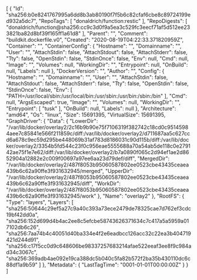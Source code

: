 [
{
"Id": "sha256:b0e8241767995a6dd8b3ab80190f7f5b6c82cfaf6cbe8c89724199ed932a5dc7",
"RepoTags": [
"donaldrich/function:restic"
],
"RepoDigests": [
"donaldrich/function@sha256:cc9c3d0f9a5ea3c529fc3eecf71af5d512ee233821ba82d8bf39f165ff1a61d8"
],
"Parent": "",
"Comment": "buildkit.dockerfile.v0",
"Created": "2020-08-19T04:22:33.371820959Z",
"Container": "",
"ContainerConfig": {
"Hostname": "",
"Domainname": "",
"User": "",
"AttachStdin": false,
"AttachStdout": false,
"AttachStderr": false,
"Tty": false,
"OpenStdin": false,
"StdinOnce": false,
"Env": null,
"Cmd": null,
"Image": "",
"Volumes": null,
"WorkingDir": "",
"Entrypoint": null,
"OnBuild": null,
"Labels": null
},
"DockerVersion": "",
"Author": "",
"Config": {
"Hostname": "",
"Domainname": "",
"User": "",
"AttachStdin": false,
"AttachStdout": false,
"AttachStderr": false,
"Tty": false,
"OpenStdin": false,
"StdinOnce": false,
"Env": [
"PATH=/usr/local/sbin:/usr/local/bin:/usr/sbin:/usr/bin:/sbin:/bin"
],
"Cmd": null,
"ArgsEscaped": true,
"Image": "",
"Volumes": null,
"WorkingDir": "",
"Entrypoint": [
"tusk"
],
"OnBuild": null,
"Labels": null
},
"Architecture": "amd64",
"Os": "linux",
"Size": 15691395,
"VirtualSize": 15691395,
"GraphDriver": {
"Data": {
"LowerDir": "/var/lib/docker/overlay2/2c16b9b90e75f7106319f382742c18cd0c95145984aee7c85841e566f211859c/diff:/var/lib/docker/overlay2/d711687aa5c627ccd6a678c9ec59d295be448069b31af783d8186031c90d115b/diff:/var/lib/docker/overlay2/3354b5fd544c23f0c956eae5555688a70a54ab5de118c0e279142ae75f1e7e62/diff:/var/lib/docker/overlay2/b7a0890f065c2d94ef1ae2d8652904a12882e2c009f00697a97ee6aa23d79def/diff",
"MergedDir": "/var/lib/docker/overlay2/487f8053b95060587802ee0523cbe43435ceaea439b6c62a90ffe3f931632945/merged",
"UpperDir": "/var/lib/docker/overlay2/487f8053b95060587802ee0523cbe43435ceaea439b6c62a90ffe3f931632945/diff",
"WorkDir": "/var/lib/docker/overlay2/487f8053b95060587802ee0523cbe43435ceaea439b6c62a90ffe3f931632945/work"
},
"Name": "overlay2"
},
"RootFS": {
"Type": "layers",
"Layers": [
"sha256:50644c29ef5a27c9a40c393a73ece2479de78325cae7d762ef3cdc19bf42dd0a",
"sha256:152d699d4b4ac2ee8c5efcbe58743626371634c7c417a5a5959a017102db6c26",
"sha256:7aa74b4c40051d40ba334e4f2e6eadbcc126acc32c22ea3b404719421d244d91",
"sha256:c17f5cc0d9c648606be98337257683214afae522eeaf3ee8f9c984ad34c3067c",
"sha256:369adb4ae092e19ca388dc5b040c5fa82b572f2ba35b430110dc6c88df1a9b59"
]
},
"Metadata": {
"LastTagTime": "0001-01-01T00:00:00Z"
}
}
]
